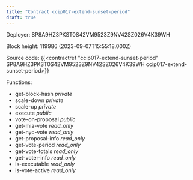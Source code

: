 ```yaml
---
title: "Contract ccip017-extend-sunset-period"
draft: true
---
```

Deployer: SP8A9HZ3PKST0S42VM9523Z9NV42SZ026V4K39WH


 



Block height: 119986 (2023-09-07T15:55:18.000Z)

Source code: {{<contractref "ccip017-extend-sunset-period" SP8A9HZ3PKST0S42VM9523Z9NV42SZ026V4K39WH ccip017-extend-sunset-period>}}

Functions:

* get-block-hash _private_
* scale-down _private_
* scale-up _private_
* execute _public_
* vote-on-proposal _public_
* get-mia-vote _read_only_
* get-nyc-vote _read_only_
* get-proposal-info _read_only_
* get-vote-period _read_only_
* get-vote-totals _read_only_
* get-voter-info _read_only_
* is-executable _read_only_
* is-vote-active _read_only_

